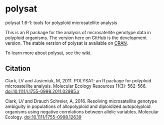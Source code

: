 # polysat
polysat 1.6-1: tools for polyploid microsatellite analysis

This is an R package for the analysis of microsatellite genotype data in polyploid organisms.  The version here on GitHub
is the development version.  The stable version of polysat is available on
[CRAN](http://cran.r-project.org/web/packages/polysat/).

To learn more about polysat, see the [wiki](https://github.com/lvclark/polysat/wiki).

## Citation

Clark, LV and Jasieniuk, M, 2011. POLYSAT: an R package for polyploid microsatellite analysis. Molecular Ecology
Resources 11(3): 562-566. [doi:10.1111/j.1755-0998.2011.02985.x](http://dx.doi.org/10.1111/j.1755-0998.2011.02985.x)

Clark, LV and Drauch Schreier, A, 2016. Resolving microsatellite genotype ambiguity in populations of allopolyploid
and diploidized autopolyploid organisms using negative correlations between allelic variables. Molecular Ecology.
[doi:10.1111/1755-0998.12639](http://dx.doi.org/10.1111/1755-0998.12639)
